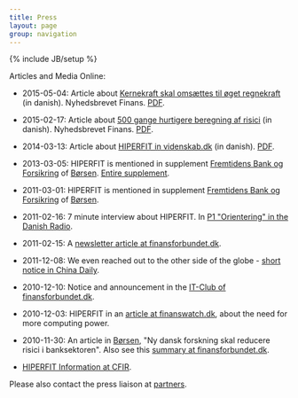 ```yaml
---
title: Press
layout: page
group: navigation
---
```

{% include JB/setup %}

Articles and Media Online:

* 2015-05-04: Article about [Kernekraft skal omsættes til øget regnekraft](http://www.finansforbundet.dk/da/Aktuelt/nyhedsbrevetfinans/Sider/Kernekraftskalomsaettestiloegetregnekraft.aspx) (in danish). Nyhedsbrevet Finans. [PDF](/pdf/Kernekraft2015.pdf).

* 2015-02-17: Article about [500 gange hurtigere beregning af risici](http://www.finansforbundet.dk/da/Aktuelt/nyhedsbrevetfinans/Sider/500gangehurtigereberegningafrisici.aspx) (in danish). Nyhedsbrevet Finans. [PDF](/pdf/finansforbundet2015-02-17.pdf).

* 2014-03-13: Article about [HIPERFIT in videnskab.dk](http://videnskab.dk/kultur-samfund/danske-forskere-vil-forhindre-bankkriser) (in danish). [PDF](pdf/videnskabdk-2014-03-13.pdf).

* 2013-03-05: HIPERFIT is mentioned in supplement [Fremtidens Bank og Forsikring](pdf/fremtidensbank.pdf)
  of [Børsen](http://www.borsen.dk). [Entire supplement](pdf/Fremtidens_Bank_DK_2013_20s.pdf).

* 2011-03-01: HIPERFIT is mentioned in supplement [Fremtidens Bank og Forsikring](http://www.fremtidensbank.dk/Fremtidens_Bank_2011_28s.pdf)
  of [Børsen](http://www.borsen.dk).

* 2011-02-16: 7 minute interview about HIPERFIT. In 
  [P1 "Orientering" in the Danish Radio](http://www.dr.dk/P1/orientering/indslag/2011/02/16/160537_1_1_1_1_1_1.htm).

* 2011-02-15: A [newsletter article at finansforbundet.dk](http://www.finansforbundet.dk/?ArtId=184152></a>).

* 2011-12-08: We even reached out to the other side of the globe -
  [short notice in China Daily](http://www.chinadaily.com.cn/xinhua/2010-12-08/content_1353294.html).

* 2010-12-10: Notice and announcement in the [IT-Club of finansforbundet.dk](http://www.finansforbundet.dk/?mId=2302&amp;ArtId=180674).

* 2010-12-03: HIPERFIT in an [article at finanswatch.dk](http://finanswatch.dk/Finansnyt/Pengeinstitutter/article2265917.ece),
  about the need for more computing power.

* 2010-11-30: An article in [Børsen](http://www.borsen.dk), "Ny dansk
  forskning skal reducere risici i banksektoren". Also see this
  [summary at finansforbundet.dk](http://www.finansforbundet.dk/?mId=1008&amp;ArtId=179698).

* [HIPERFIT Information at
  CFIR](http://www.cfir.dk/Projekter/HIPERFIT/Pages/HIPERFIT.aspx).

Please also contact the press liaison at [partners](partners.html).
